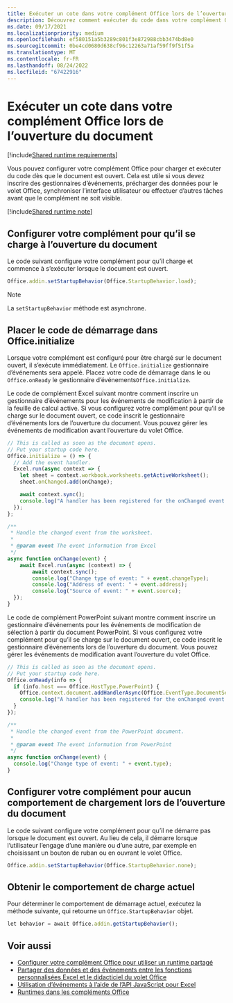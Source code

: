 ```yaml
---
title: Exécuter un cote dans votre complément Office lors de l’ouverture du document
description: Découvrez comment exécuter du code dans votre complément Office lorsque le document s’ouvre.
ms.date: 09/17/2021
ms.localizationpriority: medium
ms.openlocfilehash: ef580151a5b3289c801f3e872988cbb3474bd8e0
ms.sourcegitcommit: 0be4cd0680d638cf96c12263a71af59ff9f51f5a
ms.translationtype: MT
ms.contentlocale: fr-FR
ms.lasthandoff: 08/24/2022
ms.locfileid: "67422916"
---
```

# <a name="run-code-in-your-office-add-in-when-the-document-opens"></a>Exécuter un cote dans votre complément Office lors de l’ouverture du document

[!include[Shared runtime requirements](../includes/shared-runtime-requirements-note.md)]

Vous pouvez configurer votre complément Office pour charger et exécuter du code dès que le document est ouvert. Cela est utile si vous devez inscrire des gestionnaires d’événements, précharger des données pour le volet Office, synchroniser l’interface utilisateur ou effectuer d’autres tâches avant que le complément ne soit visible.

[!include[Shared runtime note](../includes/note-requires-shared-runtime.md)]

## <a name="configure-your-add-in-to-load-when-the-document-opens"></a>Configurer votre complément pour qu’il se charge à l’ouverture du document

Le code suivant configure votre complément pour qu’il charge et commence à s’exécuter lorsque le document est ouvert.

```JavaScript
Office.addin.setStartupBehavior(Office.StartupBehavior.load);
```

> [!NOTE]
> La `setStartupBehavior` méthode est asynchrone.

## <a name="place-startup-code-in-officeinitialize"></a>Placer le code de démarrage dans Office.initialize

Lorsque votre complément est configuré pour être chargé sur le document ouvert, il s’exécute immédiatement. Le `Office.initialize` gestionnaire d’événements sera appelé. Placez votre code de démarrage dans le ou `Office.onReady` le gestionnaire d’événements`Office.initialize`.

Le code de complément Excel suivant montre comment inscrire un gestionnaire d’événements pour les événements de modification à partir de la feuille de calcul active. Si vous configurez votre complément pour qu’il se charge sur le document ouvert, ce code inscrit le gestionnaire d’événements lors de l’ouverture du document. Vous pouvez gérer les événements de modification avant l’ouverture du volet Office.

```JavaScript
// This is called as soon as the document opens.
// Put your startup code here.
Office.initialize = () => {
  // Add the event handler.
  Excel.run(async context => {
    let sheet = context.workbook.worksheets.getActiveWorksheet();
    sheet.onChanged.add(onChange);

    await context.sync();
    console.log("A handler has been registered for the onChanged event.");
  });
};

/**
 * Handle the changed event from the worksheet.
 *
 * @param event The event information from Excel
 */
async function onChange(event) {
    await Excel.run(async (context) => {    
        await context.sync();
        console.log("Change type of event: " + event.changeType);
        console.log("Address of event: " + event.address);
        console.log("Source of event: " + event.source);
  });
}
```

Le code de complément PowerPoint suivant montre comment inscrire un gestionnaire d’événements pour les événements de modification de sélection à partir du document PowerPoint. Si vous configurez votre complément pour qu’il se charge sur le document ouvert, ce code inscrit le gestionnaire d’événements lors de l’ouverture du document. Vous pouvez gérer les événements de modification avant l’ouverture du volet Office.

```JavaScript
// This is called as soon as the document opens.
// Put your startup code here.
Office.onReady(info => {
  if (info.host === Office.HostType.PowerPoint) {
    Office.context.document.addHandlerAsync(Office.EventType.DocumentSelectionChanged, onChange);
    console.log("A handler has been registered for the onChanged event.");
  }
});

/**
 * Handle the changed event from the PowerPoint document.
 *
 * @param event The event information from PowerPoint
 */
async function onChange(event) {
  console.log("Change type of event: " + event.type);
}
```

## <a name="configure-your-add-in-for-no-load-behavior-on-document-open"></a>Configurer votre complément pour aucun comportement de chargement lors de l’ouverture du document

Le code suivant configure votre complément pour qu’il ne démarre pas lorsque le document est ouvert. Au lieu de cela, il démarre lorsque l’utilisateur l’engage d’une manière ou d’une autre, par exemple en choisissant un bouton de ruban ou en ouvrant le volet Office.

```JavaScript
Office.addin.setStartupBehavior(Office.StartupBehavior.none);
```

## <a name="get-the-current-load-behavior"></a>Obtenir le comportement de charge actuel

Pour déterminer le comportement de démarrage actuel, exécutez la méthode suivante, qui retourne un `Office.StartupBehavior` objet.

```JavaScript
let behavior = await Office.addin.getStartupBehavior();
```

## <a name="see-also"></a>Voir aussi

- [Configurer votre complément Office pour utiliser un runtime partagé](configure-your-add-in-to-use-a-shared-runtime.md)
- [Partager des données et des événements entre les fonctions personnalisées Excel et le didacticiel du volet Office](../tutorials/share-data-and-events-between-custom-functions-and-the-task-pane-tutorial.md)
- [Utilisation d’événements à l’aide de l’API JavaScript pour Excel](../excel/excel-add-ins-events.md)
- [Runtimes dans les compléments Office](../testing/runtimes.md)

